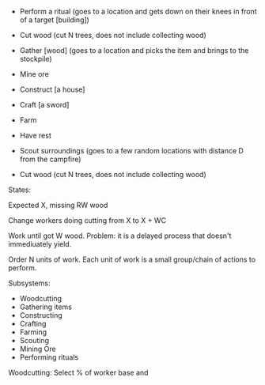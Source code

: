 - Perform a ritual (goes to a location and gets down on their knees in front of a target [building])
- Cut wood (cut N trees, does not include collecting wood)
- Gather [wood] (goes to a location and picks the item and brings to the stockpile)
- Mine ore
- Construct [a house]
- Craft [a sword]
- Farm
- Have rest
- Scout surroundings (goes to a few random locations with distance D from the campfire)


- Cut wood (cut N trees, does not include collecting wood)


States:

Expected X, missing RW wood

Change workers doing cutting from X to X + WC

Work until got W wood. Problem: it is a delayed process that doesn't immediuately yield.

Order N units of work. Each unit of work is a small group/chain of actions to perform.

Subsystems:

- Woodcutting
- Gathering items
- Constructing
- Crafting
- Farming
- Scouting
- Mining Ore
- Performing rituals

Woodcutting:
Select % of worker base and 